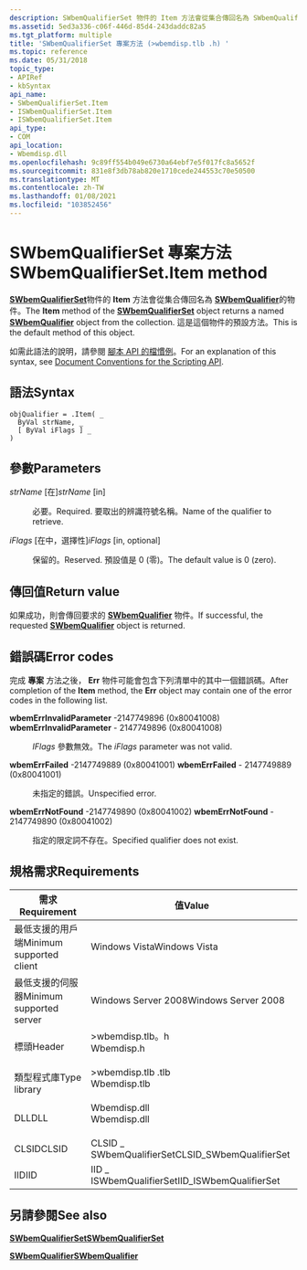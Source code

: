 ```yaml
---
description: SWbemQualifierSet 物件的 Item 方法會從集合傳回名為 SWbemQualifier 的物件。 這是這個物件的預設方法。
ms.assetid: 5ed3a336-c06f-446d-85d4-243daddc82a5
ms.tgt_platform: multiple
title: 'SWbemQualifierSet 專案方法 (>wbemdisp.tlb .h) '
ms.topic: reference
ms.date: 05/31/2018
topic_type:
- APIRef
- kbSyntax
api_name:
- SWbemQualifierSet.Item
- ISWbemQualifierSet.Item
- ISWbemQualifierSet.Item
api_type:
- COM
api_location:
- Wbemdisp.dll
ms.openlocfilehash: 9c89ff554b049e6730a64ebf7e5f017fc8a5652f
ms.sourcegitcommit: 831e8f3db78ab820e1710cede244553c70e50500
ms.translationtype: MT
ms.contentlocale: zh-TW
ms.lasthandoff: 01/08/2021
ms.locfileid: "103852456"
---
```

# <a name="swbemqualifiersetitem-method"></a><span data-ttu-id="3cd72-104">SWbemQualifierSet 專案方法</span><span class="sxs-lookup"><span data-stu-id="3cd72-104">SWbemQualifierSet.Item method</span></span>

<span data-ttu-id="3cd72-105">[**SWbemQualifierSet**](swbemqualifierset.md)物件的 **Item** 方法會從集合傳回名為 [**SWbemQualifier**](swbemqualifier.md)的物件。</span><span class="sxs-lookup"><span data-stu-id="3cd72-105">The **Item** method of the [**SWbemQualifierSet**](swbemqualifierset.md) object returns a named [**SWbemQualifier**](swbemqualifier.md) object from the collection.</span></span> <span data-ttu-id="3cd72-106">這是這個物件的預設方法。</span><span class="sxs-lookup"><span data-stu-id="3cd72-106">This is the default method of this object.</span></span>

<span data-ttu-id="3cd72-107">如需此語法的說明，請參閱 [腳本 API 的檔慣例](document-conventions-for-the-scripting-api.md)。</span><span class="sxs-lookup"><span data-stu-id="3cd72-107">For an explanation of this syntax, see [Document Conventions for the Scripting API](document-conventions-for-the-scripting-api.md).</span></span>

## <a name="syntax"></a><span data-ttu-id="3cd72-108">語法</span><span class="sxs-lookup"><span data-stu-id="3cd72-108">Syntax</span></span>


```VB
objQualifier = .Item( _
  ByVal strName, _
  [ ByVal iFlags ] _
)
```



## <a name="parameters"></a><span data-ttu-id="3cd72-109">參數</span><span class="sxs-lookup"><span data-stu-id="3cd72-109">Parameters</span></span>

<dl> <dt>

<span data-ttu-id="3cd72-110">*strName* \[在\]</span><span class="sxs-lookup"><span data-stu-id="3cd72-110">*strName* \[in\]</span></span>
</dt> <dd>

<span data-ttu-id="3cd72-111">必要。</span><span class="sxs-lookup"><span data-stu-id="3cd72-111">Required.</span></span> <span data-ttu-id="3cd72-112">要取出的辨識符號名稱。</span><span class="sxs-lookup"><span data-stu-id="3cd72-112">Name of the qualifier to retrieve.</span></span>

</dd> <dt>

<span data-ttu-id="3cd72-113">*iFlags* \[在中，選擇性\]</span><span class="sxs-lookup"><span data-stu-id="3cd72-113">*iFlags* \[in, optional\]</span></span>
</dt> <dd>

<span data-ttu-id="3cd72-114">保留的。</span><span class="sxs-lookup"><span data-stu-id="3cd72-114">Reserved.</span></span> <span data-ttu-id="3cd72-115">預設值是 0 (零)。</span><span class="sxs-lookup"><span data-stu-id="3cd72-115">The default value is 0 (zero).</span></span>

</dd> </dl>

## <a name="return-value"></a><span data-ttu-id="3cd72-116">傳回值</span><span class="sxs-lookup"><span data-stu-id="3cd72-116">Return value</span></span>

<span data-ttu-id="3cd72-117">如果成功，則會傳回要求的 [**SWbemQualifier**](swbemqualifier.md) 物件。</span><span class="sxs-lookup"><span data-stu-id="3cd72-117">If successful, the requested [**SWbemQualifier**](swbemqualifier.md) object is returned.</span></span>

## <a name="error-codes"></a><span data-ttu-id="3cd72-118">錯誤碼</span><span class="sxs-lookup"><span data-stu-id="3cd72-118">Error codes</span></span>

<span data-ttu-id="3cd72-119">完成 **專案** 方法之後， **Err** 物件可能會包含下列清單中的其中一個錯誤碼。</span><span class="sxs-lookup"><span data-stu-id="3cd72-119">After completion of the **Item** method, the **Err** object may contain one of the error codes in the following list.</span></span>

<dl> <dt>

<span data-ttu-id="3cd72-120">**wbemErrInvalidParameter** -2147749896 (0x80041008) </span><span class="sxs-lookup"><span data-stu-id="3cd72-120">**wbemErrInvalidParameter** - 2147749896 (0x80041008)</span></span>
</dt> <dd>

<span data-ttu-id="3cd72-121">*IFlags* 參數無效。</span><span class="sxs-lookup"><span data-stu-id="3cd72-121">The *iFlags* parameter was not valid.</span></span>

</dd> <dt>

<span data-ttu-id="3cd72-122">**wbemErrFailed** -2147749889 (0x80041001) </span><span class="sxs-lookup"><span data-stu-id="3cd72-122">**wbemErrFailed** - 2147749889 (0x80041001)</span></span>
</dt> <dd>

<span data-ttu-id="3cd72-123">未指定的錯誤。</span><span class="sxs-lookup"><span data-stu-id="3cd72-123">Unspecified error.</span></span>

</dd> <dt>

<span data-ttu-id="3cd72-124">**wbemErrNotFound** -2147749890 (0x80041002) </span><span class="sxs-lookup"><span data-stu-id="3cd72-124">**wbemErrNotFound** - 2147749890 (0x80041002)</span></span>
</dt> <dd>

<span data-ttu-id="3cd72-125">指定的限定詞不存在。</span><span class="sxs-lookup"><span data-stu-id="3cd72-125">Specified qualifier does not exist.</span></span>

</dd> </dl>

## <a name="requirements"></a><span data-ttu-id="3cd72-126">規格需求</span><span class="sxs-lookup"><span data-stu-id="3cd72-126">Requirements</span></span>



| <span data-ttu-id="3cd72-127">需求</span><span class="sxs-lookup"><span data-stu-id="3cd72-127">Requirement</span></span> | <span data-ttu-id="3cd72-128">值</span><span class="sxs-lookup"><span data-stu-id="3cd72-128">Value</span></span> |
|-------------------------------------|-----------------------------------------------------------------------------------------|
| <span data-ttu-id="3cd72-129">最低支援的用戶端</span><span class="sxs-lookup"><span data-stu-id="3cd72-129">Minimum supported client</span></span><br/> | <span data-ttu-id="3cd72-130">Windows Vista</span><span class="sxs-lookup"><span data-stu-id="3cd72-130">Windows Vista</span></span><br/>                                                                |
| <span data-ttu-id="3cd72-131">最低支援的伺服器</span><span class="sxs-lookup"><span data-stu-id="3cd72-131">Minimum supported server</span></span><br/> | <span data-ttu-id="3cd72-132">Windows Server 2008</span><span class="sxs-lookup"><span data-stu-id="3cd72-132">Windows Server 2008</span></span><br/>                                                          |
| <span data-ttu-id="3cd72-133">標頭</span><span class="sxs-lookup"><span data-stu-id="3cd72-133">Header</span></span><br/>                   | <dl> <span data-ttu-id="3cd72-134"><dt>>wbemdisp.tlb。h</dt></span><span class="sxs-lookup"><span data-stu-id="3cd72-134"><dt>Wbemdisp.h</dt></span></span> </dl>   |
| <span data-ttu-id="3cd72-135">類型程式庫</span><span class="sxs-lookup"><span data-stu-id="3cd72-135">Type library</span></span><br/>             | <dl> <span data-ttu-id="3cd72-136"><dt>>wbemdisp.tlb .tlb</dt></span><span class="sxs-lookup"><span data-stu-id="3cd72-136"><dt>Wbemdisp.tlb</dt></span></span> </dl> |
| <span data-ttu-id="3cd72-137">DLL</span><span class="sxs-lookup"><span data-stu-id="3cd72-137">DLL</span></span><br/>                      | <dl> <span data-ttu-id="3cd72-138"><dt>Wbemdisp.dll</dt></span><span class="sxs-lookup"><span data-stu-id="3cd72-138"><dt>Wbemdisp.dll</dt></span></span> </dl> |
| <span data-ttu-id="3cd72-139">CLSID</span><span class="sxs-lookup"><span data-stu-id="3cd72-139">CLSID</span></span><br/>                    | <span data-ttu-id="3cd72-140">CLSID \_ SWbemQualifierSet</span><span class="sxs-lookup"><span data-stu-id="3cd72-140">CLSID\_SWbemQualifierSet</span></span><br/>                                                     |
| <span data-ttu-id="3cd72-141">IID</span><span class="sxs-lookup"><span data-stu-id="3cd72-141">IID</span></span><br/>                      | <span data-ttu-id="3cd72-142">IID \_ ISWbemQualifierSet</span><span class="sxs-lookup"><span data-stu-id="3cd72-142">IID\_ISWbemQualifierSet</span></span><br/>                                                      |



## <a name="see-also"></a><span data-ttu-id="3cd72-143">另請參閱</span><span class="sxs-lookup"><span data-stu-id="3cd72-143">See also</span></span>

<dl> <dt>

[<span data-ttu-id="3cd72-144">**SWbemQualifierSet**</span><span class="sxs-lookup"><span data-stu-id="3cd72-144">**SWbemQualifierSet**</span></span>](swbemqualifierset.md)
</dt> <dt>

[<span data-ttu-id="3cd72-145">**SWbemQualifier**</span><span class="sxs-lookup"><span data-stu-id="3cd72-145">**SWbemQualifier**</span></span>](swbemqualifier.md)
</dt> </dl>

 

 




